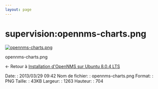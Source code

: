 ```yaml
---
layout: page
---
```


supervision:opennms-charts.png
==============================

[![opennms-charts.png](..//assets/media/supervision/opennms-charts.png@cache=&w=900&h=501 "opennms-charts.png")](..//assets/media/supervision/opennms-charts.png@cache= "Afficher le fichier original")

opennms-charts.png

← Retour à [Installation d'OpenNMS sur Ubuntu 8.0.4
LTS](../../opennms/install-on-ubuntu.html "opennms:install-on-ubuntu")

Date:
:   2013/03/29 09:42
Nom de fichier:
:   opennms-charts.png
Format:
:   PNG
Taille:
:   43KB
Largeur:
:   1263
Hauteur:
:   704

